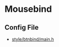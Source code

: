 

# Mousebind


## Config File

* [style/btnbind/main.h](https://github.com/samwhelp/cordwm/blob/main/asset/src/cordwm/style/btnbind/main.h)
